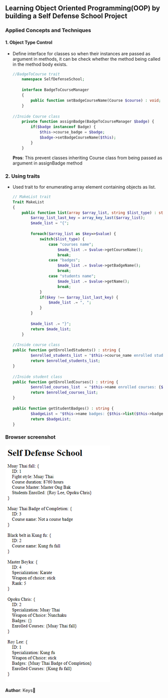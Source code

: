## Learning Object Oriented Programming(OOP) by building a Self Defense School Project
### Applied Concepts and Techniques
#### 1. Object Type Control  
- Define interface for classes so when their instances are passed as argument in methods, it can be check whether the method being called in the method body exists.  
  
    ```php
    //BadgeToCourse trait
        namespace SelfDefenseSchool;

        interface BadgeToCourseManager
        {
            public function setBadgeCourseName(Course $course) : void;
        }
        
    //Inside Course class
        private function assignBadge(BadgeToCourseManager $badge) {
            if($badge instanceof Badge) {
                $this->course_badge = $badge;
                $badge->setBadgeCourseName($this);
            }
        }
    ```
    **Pros**:  This prevent classes inheriting Course class from being passed as argument in assignBadge method

### 2. Using traits  
- Used trait to for enumerating array element containing objects as list.
    ``` php
    // MakeList trait
    Trait MakeList 
    {
        public function list(array $array_list, string $list_type) : string {
            $array_list_last_key = array_key_last($array_list);
            $made_list = "{";
            
            foreach($array_list as $key=>$value) {
                switch($list_type) {
                    case "courses name";
                        $made_list .= $value->getCourseName();
                        break;
                    case "badges";
                        $made_list .= $value->getBadgeName();
                        break;
                    case "students name";
                        $made_list .= $value->getName();
                        break;
                }
                if($key !== $array_list_last_key) {
                    $made_list .= ", ";
                }
            }

            $made_list .= "}";
            return $made_list;
        }

    //Inside course class
    public function getEnrolledStudents() : string {
            $enrolled_students_list = "$this->course_name enrolled students: {$this->list($this->students_taking_course, "students name")}";
            return $enrolled_students_list;
    }

    //Inside student class
    public function getEnrolledCourses() : string {
            $enrolled_courses_list  = "$this->name enrolled courses: {$this->list($this->enrolled_courses, "courses name")}";
            return $enrolled_courses_list;
    }

    public function getStudentBadges() : string {
            $badgeList = "$this->name badges: {$this->list($this->badges, "badges")}";
            return $badgeList;
    }
    ```
### Browser screenshot
![Screenshot](screenshots/chrome_Op89hrnuJn.png)

**Author**: Keys🚀